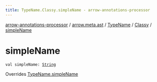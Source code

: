 ```yaml
---
title: TypeName.Classy.simpleName - arrow-annotations-processor
---
```


[arrow-annotations-processor](../../../index.html) / [arrow.meta.ast](../../index.html) / [TypeName](../index.html) / [Classy](index.html) / [simpleName](./simple-name.html)

# simpleName

`val simpleName: `[`String`](https://kotlinlang.org/api/latest/jvm/stdlib/kotlin/-string/index.html)

Overrides [TypeName.simpleName](../simple-name.html)

